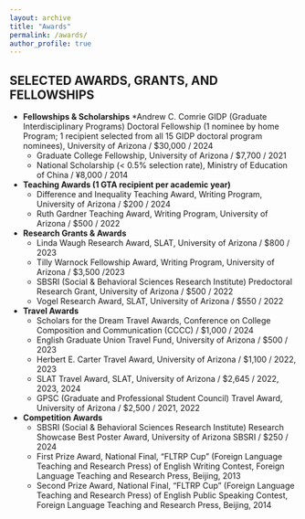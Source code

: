 ```yaml
---
layout: archive
title: "Awards"
permalink: /awards/
author_profile: true
---
```



## SELECTED AWARDS, GRANTS, AND FELLOWSHIPS

* **Fellowships & Scholarships**
  *Andrew C. Comrie GIDP (Graduate Interdisciplinary Programs) Doctoral Fellowship (1 nominee by home Program; 1 
  recipient selected from all 15 GIDP doctoral program nominees), University of Arizona / $30,000 / 2024
  *  Graduate College Fellowship, University of Arizona / $7,700 / 2021
  *  National Scholarship (< 0.5% selection rate), Ministry of Education of China / ¥8,000 / 2014
* **Teaching Awards (1 GTA recipient per academic year)**
  *  Difference and Inequality Teaching Award, Writing Program, University of Arizona / $200 / 2024
  *  Ruth Gardner Teaching Award, Writing Program, University of Arizona / $500 / 2022
* **Research Grants & Awards**
  *  Linda Waugh Research Award, SLAT, University of Arizona / $800 / 2023
  *  Tilly Warnock Fellowship Award, Writing Program, University of Arizona / $3,500 /2023
  *  SBSRI (Social & Behavioral Sciences Research Institute) Predoctoral Research Grant, University of Arizona / $500 / 2022
  *  Vogel Research Award, SLAT, University of Arizona / $550 / 2022                                     
* **Travel Awards**
  *  Scholars for the Dream Travel Awards, Conference on College Composition and Communication (CCCC) / $1,000 / 2024
  *  English Graduate Union Travel Fund, University of Arizona / $500 / 2023
  *  Herbert E. Carter Travel Award, University of Arizona / $1,100 / 2022, 2023
  *  SLAT Travel Award, SLAT, University of Arizona / $2,645 / 2022, 2023, 2024
  *  GPSC (Graduate and Professional Student Council) Travel Award, University of Arizona / $2,500 / 2021, 2022
* **Competition Awards**    
  *  SBSRI (Social & Behavioral Sciences Research Institute) Research Showcase Best Poster Award, University of Arizona SBSRI / $250 / 2024
  *  First Prize Award, National Final, “FLTRP Cup” (Foreign Language Teaching and Research Press) of English Writing Contest, Foreign Language Teaching and Research Press, Beijing, 2013
  *  Second Prize Award, National Final, “FLTRP Cup” (Foreign Language Teaching and Research Press) of English Public Speaking Contest, Foreign Language Teaching and Research Press, Beijing, 2014






                                                                                                                               
